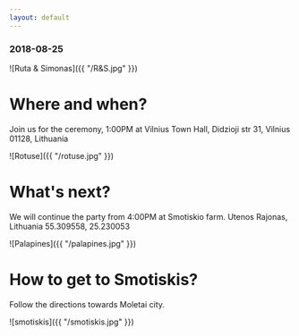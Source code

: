```yaml
---
layout: default
---
```

### 2018-08-25

![Ruta & Simonas]({{ "/R&S.jpg" }})


# [](#header-1) Where and when?

Join us for the ceremony, 1:00PM at Vilnius Town Hall, Didzioji str 31, Vilnius 01128, Lithuania

![Rotuse]({{ "/rotuse.jpg" }})



# [](#header-1) What's next?

We will continue the party from 4:00PM at Smotiskio farm.
Utenos Rajonas, Lithuania
55.309558, 25.230053

![Palapines]({{ "/palapines.jpg" }})


# [](#header-1) How to get to Smotiskis?

Follow the directions towards Moletai city.

![smotiskis]({{ "/smotiskis.jpg" }})
